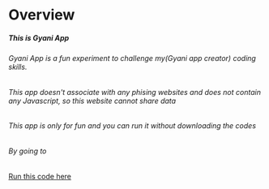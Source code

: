 # Overview
##### This is Gyani App
###### Gyani App is a fun experiment to challenge my(Gyani app creator) coding skills.
###### This app doesn't associate with any phising websites and does not contain any Javascript, so this website cannot share data
###### This app is only for fun and you can run it without downloading the codes
###### By going to 
[Run this code here](https://arpan646.github.io/Gyani-App "Run this code here")
